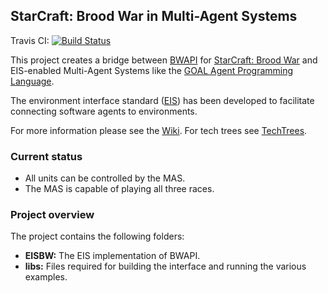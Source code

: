## StarCraft: Brood War in Multi-Agent Systems

Travis CI: [![Build Status](https://travis-ci.org/eishub/Starcraft.svg?branch=master)](https://travis-ci.org/eishub/Starcraft)

This project creates a bridge between [BWAPI](https://code.google.com/p/bwapi/ "BWAPI") for [StarCraft: Brood War](http://us.blizzard.com/en-us/games/sc/ "StarCraft: Brood War") and EIS-enabled Multi-Agent Systems like the [GOAL Agent Programming Language](https://goalapl.atlassian.net/wiki/ "GOAL Agent Programming Language").

The environment interface standard ([EIS](https://github.com/eishub/eis/wiki "EIS")) has been developed to facilitate connecting software agents to environments.

For more information please see the [Wiki](https://github.com/eishub/Starcraft/wiki "Wiki"). For tech trees see [TechTrees](http://www.teamliquid.net/forum/brood-war/226892-techtree-pictures "TechTrees").

### Current status
- All units can be controlled by the MAS.
- The MAS is capable of playing all three races.

### Project overview
The project contains the following folders:

* **EISBW:** The EIS implementation of BWAPI. 
* **libs:** Files required for building the interface and running the various examples.
